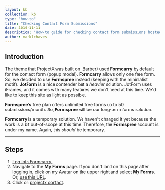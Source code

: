 ```yaml
---
layout: kb
collection: kb
type: "how-to"
title: "Checking Contact Form Submissions"
date: 2019-11-11
description: "How-to guide for checking contact form submissions hosted on Formcarry."
author: marklchaves
---
```

## Introduction

The theme that ProjectX was built on (Barber) used **Formcarry** by default for the contact form (popup modal). **Formcarry** allows only one free form. So, we decided to use **Formspree** instead (keeping with the minimalist motif). **JotForm** is a nice contender but a _heavier_ solution. JotForm uses iFrames, and it comes with many features we don't need at this time. We'd like to keep this site as light as possible.

**Formspree's** free plan offers unlimited free forms up to 50 submissions/month. So, **Formspree** will be our long-term forms solution.

**Formcarry** is a temporary solution. We haven't changed it yet because the work is a bit out-of-scope at this time. Therefore, the **Formspree** account is under my name. Again, this _should_ be temporary.

---

## Steps

1. [Log into Formcarry.](https://formcarry.com/login)
2. Navigate to the **My Forms** page. If you don't land on this page after logging in, click on my Avatar on the upper right and select **My Forms**. Or, [use this URL](https://formcarry.com/profile/my-forms).
3. Click on [projectx contact](https://formcarry.com/profile/form/PPuih6Lwj5u/submissions).